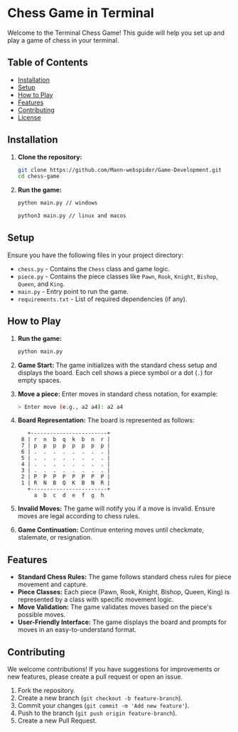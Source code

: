 # Chess Game in Terminal

Welcome to the Terminal Chess Game! This guide will help you set up and play a game of chess in your terminal.

## Table of Contents
- [Installation](#installation)
- [Setup](#setup)
- [How to Play](#how-to-play)
- [Features](#features)
- [Contributing](#contributing)
- [License](#license)

## Installation

1. **Clone the repository:**
    ```sh
    git clone https://github.com/Mann-webspider/Game-Development.git
    cd chess-game
    ```
1. **Run the game:**
    ```sh
    python main.py // windows

    python3 main.py // linux and macos
    ```

<!-- 2. **Create a virtual environment and activate it (optional but recommended):**
    ```sh
    python -m venv venv
    source venv/bin/activate  # On Windows, use `venv\Scripts\activate`
    ``` -->
<!-- 
3. **Install the required dependencies:**
    ```sh
    pip install -r requirements.txt
    ``` -->

## Setup

Ensure you have the following files in your project directory:

- `chess.py` - Contains the `Chess` class and game logic.
- `piece.py` - Contains the piece classes like `Pawn`, `Rook`, `Knight`, `Bishop`, `Queen`, and `King`.
- `main.py` - Entry point to run the game.
- `requirements.txt` - List of required dependencies (if any).

## How to Play

1. **Run the game:**
    ```sh
    python main.py
    ```

2. **Game Start:**
    The game initializes with the standard chess setup and displays the board. Each cell shows a piece symbol or a dot (`.`) for empty spaces.

3. **Move a piece:**
    Enter moves in standard chess notation, for example:
    ```sh
    > Enter move (e.g., a2 a4): a2 a4
    ```

4. **Board Representation:**
    The board is represented as follows:
    ```
       +------------------------+
     8 | r  n  b  q  k  b  n  r |
     7 | p  p  p  p  p  p  p  p |
     6 | .  .  .  .  .  .  .  . |
     5 | .  .  .  .  .  .  .  . |
     4 | .  .  .  .  .  .  .  . |
     3 | .  .  .  .  .  .  .  . |
     2 | P  P  P  P  P  P  P  P |
     1 | R  N  B  Q  K  B  N  R |
       +------------------------+
         a  b  c  d  e  f  g  h
    ```

5. **Invalid Moves:**
    The game will notify you if a move is invalid. Ensure moves are legal according to chess rules.

6. **Game Continuation:**
    Continue entering moves until checkmate, stalemate, or resignation.

## Features

- **Standard Chess Rules:** The game follows standard chess rules for piece movement and capture.
- **Piece Classes:** Each piece (Pawn, Rook, Knight, Bishop, Queen, King) is represented by a class with specific movement logic.
- **Move Validation:** The game validates moves based on the piece's possible moves.
- **User-Friendly Interface:** The game displays the board and prompts for moves in an easy-to-understand format.

## Contributing

We welcome contributions! If you have suggestions for improvements or new features, please create a pull request or open an issue.

1. Fork the repository.
2. Create a new branch (`git checkout -b feature-branch`).
3. Commit your changes (`git commit -m 'Add new feature'`).
4. Push to the branch (`git push origin feature-branch`).
5. Create a new Pull Request.

